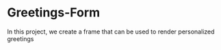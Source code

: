 # Greetings-Form
In this project, we create a frame that can be used to render personalized greetings

